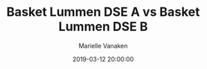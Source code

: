 ---
layout: album
title: Basket Lummen DSE A vs Basket Lummen DSE B
description: Beker wedstrijd tussen Dames A en Dames B.
date: 2019-03-12 20:00:00
cover: /albums/2019-03-12-basket-lummen-dse-a-basket-lummen-dse-b/thumbnails/DSC_0318.JPG
author: Marielle Vanaken
pagination: 
  enabled: true
  images: true
  imageLayout: image
  itemsPerPage: 128
---